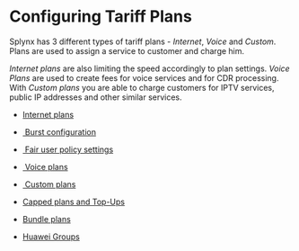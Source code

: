 Configuring Tariff Plans
========================

Splynx has 3 different types of tariff plans - _Internet_, _Voice_ and _Custom_. Plans are used to assign a service to customer and charge him.

_Internet plans_ are also limiting the speed accordingly to plan settings. _Voice Plans_ are used to create fees for voice services and for CDR processing. With _Custom plans_ you are able to charge customers for IPTV services, public IP addresses and other similar services.

* [ Internet plans](configuring_tariff_plans/internet_plans/internet_plans.md)

* [ Burst configuration](configuring_tariff_plans/burst_speed_concept/burst_speed_concept.md)

* [ Fair user policy settings](configuring_tariff_plans/fair_user_policy/fair_user_policy.md)

* [ Voice plans](configuring_tariff_plans/voice_plans/voice_plans.md)

* [ Custom plans](configuring_tariff_plans/custom_plans/custom_plans.md)

* [ Capped plans and Top-Ups](configuring_tariff_plans/capped_plans/capped_plans.md)

* [Bundle plans](configuring_tariff_plans/bundle_plans/bundle_plans.md)

* [Huawei Groups](configuring_tariff_plans/huawei_groups/huawei_groups.md)
